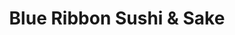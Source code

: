 ---
layout: place
title: "Blue Ribbon Sushi & Sake"
permalink: /new-york/new-york/blue-ribbon-sushi-sake.html
stateAbbr: NY
stateName: New York
cityName: New York
seo:
  name: "Blue Ribbon Sushi & Sake"
  type: Restaurant
  links: https://www.blueribbonsushiandsake.com/
description: "Looking for sushi in New York, New York? Check out Blue Ribbon Sushi & Sake for a delightful Japanese dining experience. Enjoy a variety of sushi and other d..."
place_id: ChIJkSzaOlZZwokRyqFI9Uj1brc
photos:
  - name: >-
      places/ChIJkSzaOlZZwokRyqFI9Uj1brc/photos/AeeoHcJUekQYFkxbreuN3Nml7kLctxx5UadYRj2ZCsFLg5F0UIPi5kz8HxQOa0ug4dZRZLBqPnHXaaEBGnXLPY0RKM2qHHL9qSAn7IbHxOAAVJbvxsoOfVln1yYmB2S4Raj07NXsDmu4gc_jhO3mM2Mw2yDZ9kPK0ZxHOdgpLcEKmgltq9F_4KVCO7J9Vl-m5iGjrfImnoPtFplYcTp-UPDPnxZU5kYfxCVPxFawEpa2sxJBdqyfkf1zbr-IY51CYcWrd1Lsb_IKuXHKh4X15fCeExnINsnQDmD-4tKlaWBpZlcoXA
    widthPx: 480
    heightPx: 640
    authorAttributions:
      - displayName: Blue Ribbon Sushi & Sake
        uri: https://maps.google.com/maps/contrib/103869381095321437961
        photoUri: >-
          https://lh3.googleusercontent.com/a/ACg8ocIvUDlNbCgoE8WBkze7LW1XXhaKJ2qjRTgK_6JesxlxGf54WA=s100-p-k-no-mo
    flagContentUri: >-
      https://www.google.com/local/imagery/report/?cb_client=maps_api_places.places_api&image_key=!1e10!2sAF1QipMNKTDtRc49iviQzOOXHuRQScl_YL7oMyE5AV1h&hl=en-US
    googleMapsUri: >-
      https://www.google.com/maps/place//data=!3m4!1e2!3m2!1sAF1QipMNKTDtRc49iviQzOOXHuRQScl_YL7oMyE5AV1h!2e10!4m2!3m1!1s0x89c259563ada2c91:0xb76ef548f548a1ca
  - name: >-
      places/ChIJkSzaOlZZwokRyqFI9Uj1brc/photos/AeeoHcJRiPLbUede15_dh-ERubJpsYjfIySJXMIFWrrinkQn8YPLBsevQYUS0cNMcvbSAIsmWnJfAAVAP1J6q0Qo7872yJjsJrjcJjsgPm2RODT9sdw4BjeGaBunj970d6HahlXVjHXwblc04ItKmSk-4EIp0d3BedLu6f7UuggQMK1rcpF9pE4ZVvVXc5jJcXznHw2nYe0Ctlb843_zba0AE1_lG9KFCc9x5f2rZI5WFntpxDhxmPGiJnK530PwiFNNK-HRDRKPC3jfIHb-PHfbRf0cneiw6RetzAbPvKC8b7og-NKrVOognDzkqoKmPNk3LnNwJARQL-4h33Q7p4abP-uFWnMs5fNH7zCm24ZsFJheYTT7tDUu2_gspipad2wFo71TQ6_bQGtCVIjPicFNzSuLKVegDZceCnBA3rXu7kDGdQo
    widthPx: 4032
    heightPx: 3024
    authorAttributions:
      - displayName: Alexis Cat
        uri: https://maps.google.com/maps/contrib/118246684253616424856
        photoUri: >-
          https://lh3.googleusercontent.com/a-/ALV-UjWaCm-dmp7ArvmSRrlbKOvXqnKO1nV-SPvd-e36jolJOQ_pgyM9sQ=s100-p-k-no-mo
    flagContentUri: >-
      https://www.google.com/local/imagery/report/?cb_client=maps_api_places.places_api&image_key=!1e10!2sCIHM0ogKEICAgIDF34LtzgE&hl=en-US
    googleMapsUri: >-
      https://www.google.com/maps/place//data=!3m4!1e2!3m2!1sCIHM0ogKEICAgIDF34LtzgE!2e10!4m2!3m1!1s0x89c259563ada2c91:0xb76ef548f548a1ca
  - name: >-
      places/ChIJkSzaOlZZwokRyqFI9Uj1brc/photos/AeeoHcLPT2f7t0KiCvm-HJ2eguHXKjZVQu_tQeUMQSMzspEcOKQogITbc2PoJjUMC1saaUFd0wUS_AA3_9-0Xs3hsDmW049l_G-PmeS4plfZvkSIS7DQmt38CMEkpD-8q1IR215GSmg9nijpK2F1RmyOttm-S2n87sfVcCGBmW_tkiX3H9cBpKKw2nCa2EwMs8YBUYt8_TJV7eZm752Lnom_HoRyxumhQpOai_g7zC9eFbNziJzliuwtIUZOKQRkCZi6nud_Qfpg7OqFq0jn5pCdMrVXF9zlwER9IAKj1roWyj3PNLTwEe9AxJQVoY4W8y9wHncXi1XcOZmtBiumRWyOYUSe7acZfCFGmAP33Lol0bMgwSWvVn7sALLjKUK3fVyt8-6Iv0uAV8RcAJ3wU0e6SLlRYGZ857J0PHyiSQLF6MEbAg
    widthPx: 1440
    heightPx: 1085
    authorAttributions:
      - displayName: Ee Tay
        uri: https://maps.google.com/maps/contrib/105290436463817976767
        photoUri: >-
          https://lh3.googleusercontent.com/a-/ALV-UjXokyoQBGfP4-G3_f1MYlB4p0sZUSWYXHaOsX5vZAMWi3UZuquJ=s100-p-k-no-mo
    flagContentUri: >-
      https://www.google.com/local/imagery/report/?cb_client=maps_api_places.places_api&image_key=!1e10!2sCIHM0ogKEICAgICTi5jkBg&hl=en-US
    googleMapsUri: >-
      https://www.google.com/maps/place//data=!3m4!1e2!3m2!1sCIHM0ogKEICAgICTi5jkBg!2e10!4m2!3m1!1s0x89c259563ada2c91:0xb76ef548f548a1ca
  - name: >-
      places/ChIJkSzaOlZZwokRyqFI9Uj1brc/photos/AeeoHcKxzBlJVlZTfg8afG9uYOcC5RiccwC5RIuPlAryHVhipXXcHXOjV1cx4nNys2JyfJJLzyJ7ksDqn3ltuN5Z1-NufdfwPuZz_2kI-9F16Bi7JBYIYkoBa2E2cfEXXuRVWpX4Of5JFtiaeV-t0uvuPN-t3TpC3nsxR4R2vWgu91SfVhat6o7CI976E-HdJ-uSKSzvOUqwlS48vvQkhiaTVau4ktiNW9iASqHXQ23y3j5UQ4As1lFWQCmp0CbcgbD2kvroI7Bu4_3AOVIZovvtL1KnrUr0ByFgNsDAnBFHyOxhj_3unBKf_z6L-pSVWLkXtt4ATYfce5vdKw40PpoE1jtlIStVWj7mBeZNWSkZeldnXXs7XORUpFrkUOSwDDISt78dAX5v8h1u7kaMQwy3LlVoKj17SmBcvDzkhtbxYm_y5oo
    widthPx: 4032
    heightPx: 3024
    authorAttributions:
      - displayName: Seema Sheth
        uri: https://maps.google.com/maps/contrib/109602875136286232125
        photoUri: >-
          https://lh3.googleusercontent.com/a-/ALV-UjU9pxrcwqbib3reMRsYsY7isT3GTqGBh_kBNWRsAWMMMd2F7srC=s100-p-k-no-mo
    flagContentUri: >-
      https://www.google.com/local/imagery/report/?cb_client=maps_api_places.places_api&image_key=!1e10!2sCIHM0ogKEICAgICTzJLRxwE&hl=en-US
    googleMapsUri: >-
      https://www.google.com/maps/place//data=!3m4!1e2!3m2!1sCIHM0ogKEICAgICTzJLRxwE!2e10!4m2!3m1!1s0x89c259563ada2c91:0xb76ef548f548a1ca
  - name: >-
      places/ChIJkSzaOlZZwokRyqFI9Uj1brc/photos/AeeoHcJurJKOZ5c-65ZH03mpHxvQ9QYODZhGBuBysWUn7_GDRdlC3xr3f6kKlQBdQ5VcsQ3BY-TABUhQgtDwteTn07ubieDVsmOyTXtJwBK_Ft-ZtFY9SzYaQJCJNksHJjMc2o1f8e-KCs1LNqHzRGd-WQ4Tp1pOLmn7VgVFRjHrOwqJzzTwQnXODQufqN5lbX-ikutTvxk5bSe4ADefxS77qMxz1x76crM6fVkhWQBDjNwbWcFEMAqIg6l9Mrf8DkvCkAa7qUAyx7jDzLPekqdAasgKuDnV0da3WDZjsaR2XKbMJHE8W6zCw_L0lPbpm-Sg_937Zbp3VQ3RLtIuAL3DdBidhk4JCMlYSklNyR0awoSUYVORyeqcb_NbyEGcc9RuSZWIVelvC2rsoalGNtN78dIJ0PkM8DhpHa1FM5nrq0Xm36Ng
    widthPx: 1440
    heightPx: 1085
    authorAttributions:
      - displayName: Ee Tay
        uri: https://maps.google.com/maps/contrib/105290436463817976767
        photoUri: >-
          https://lh3.googleusercontent.com/a-/ALV-UjXokyoQBGfP4-G3_f1MYlB4p0sZUSWYXHaOsX5vZAMWi3UZuquJ=s100-p-k-no-mo
    flagContentUri: >-
      https://www.google.com/local/imagery/report/?cb_client=maps_api_places.places_api&image_key=!1e10!2sCIHM0ogKEICAgICTi5jkugE&hl=en-US
    googleMapsUri: >-
      https://www.google.com/maps/place//data=!3m4!1e2!3m2!1sCIHM0ogKEICAgICTi5jkugE!2e10!4m2!3m1!1s0x89c259563ada2c91:0xb76ef548f548a1ca
  - name: >-
      places/ChIJkSzaOlZZwokRyqFI9Uj1brc/photos/AeeoHcI8Yh-yAF_qgzFKYaw-2fXe30otXdEv_PKuhhK03AKOj1TKsNrbGizkYJWfhqU4tceDfo_pF0-SrETfmksdHPdmrqByOEQEE7OhaQNFVgW39cGDYpLS4D00ERfv9DUdyoOf1LI_DqAvo_GkP0ECAGhBQE7wkjqx7v0rOiuzidlbsgGHPSwC77fAInrzHH821IGdIDXFUBQ1cQZ_6BpW5-10T9YP7leLbd3MXXescchpWPVFN07prHJ89l-ee8-VmudHn4_3lZ-VftaTlBpcTz5KXzA6KRFwcJzr8d3ui4-sTiFeORc_NsIxg8S8NSGsh5cIEH7NbzgwlI3BDLUtcuuqO2IAMiJIwIy8XDaq0EVNks1wZ7TmwpLNutyyjAHjVvOSpR_H-pPpTzA_uQgeW3RZ-e-OJPMz6_jU_VZ4LiU4sYot
    widthPx: 3024
    heightPx: 4032
    authorAttributions:
      - displayName: Wuttichai Kailum
        uri: https://maps.google.com/maps/contrib/105895146313287772912
        photoUri: >-
          https://lh3.googleusercontent.com/a-/ALV-UjXFRfeuHHbM6WOitwn7QbEHG6MVKZVhcFtUEtf8mZJ_bJaV0Q-0=s100-p-k-no-mo
    flagContentUri: >-
      https://www.google.com/local/imagery/report/?cb_client=maps_api_places.places_api&image_key=!1e10!2sCIHM0ogKEICAgIDdmr7qjwE&hl=en-US
    googleMapsUri: >-
      https://www.google.com/maps/place//data=!3m4!1e2!3m2!1sCIHM0ogKEICAgIDdmr7qjwE!2e10!4m2!3m1!1s0x89c259563ada2c91:0xb76ef548f548a1ca
  - name: >-
      places/ChIJkSzaOlZZwokRyqFI9Uj1brc/photos/AeeoHcJLIhKxVsviJlvXQN1Z3iAxkGvkYcLZpryPm1rTIYCRJCdQ7SlzOkKQHAQFWFZmYzHu7KNPxN7kd6Gu4iPCTXLv6jrg1KwyWJ8IxJKpwyyM3gdreqsqHFLSdD6cXxT-Qd2jdLrYfklLuGPtweTkfjhwDbnhl8kWn4j8F8QvEV7H6lpfeVPQ0lB-zn2Rpe7lEjQpEzh14IlQxo0REgi71b-bYifGUjWbfj2j1JPj8GkhnHpEVkeNMNeQQo3inNciXYnONgTUXT1_myr1xh3x-ddiD_-5EV9yxFyq8qcAO1-vKZPMjjwdOkOmYLNHezHM2XHjxJ7q8qmze6pa2_cV_bNZtHhlQDjhS-n4r3fhBpxH7kE9YvIYWZuqNg46EUdvgLuOejmqcGEhUPt4dMZDDJ9Gl5gzmFC-Y-DO7yydEUzUOg
    widthPx: 3024
    heightPx: 4032
    authorAttributions:
      - displayName: Wuttichai Kailum
        uri: https://maps.google.com/maps/contrib/105895146313287772912
        photoUri: >-
          https://lh3.googleusercontent.com/a-/ALV-UjXFRfeuHHbM6WOitwn7QbEHG6MVKZVhcFtUEtf8mZJ_bJaV0Q-0=s100-p-k-no-mo
    flagContentUri: >-
      https://www.google.com/local/imagery/report/?cb_client=maps_api_places.places_api&image_key=!1e10!2sCIHM0ogKEICAgIDdmt6vHw&hl=en-US
    googleMapsUri: >-
      https://www.google.com/maps/place//data=!3m4!1e2!3m2!1sCIHM0ogKEICAgIDdmt6vHw!2e10!4m2!3m1!1s0x89c259563ada2c91:0xb76ef548f548a1ca
  - name: >-
      places/ChIJkSzaOlZZwokRyqFI9Uj1brc/photos/AeeoHcJ7zPo5LyhCC6zCJ1Cj-ev9VU4PVrtTbfehcbsIE7G0_oKiPqr1Z7gsyZaGkKY3T5uYcJXjj-hunMU1liyzHEdVo6qLqcHV4-9fiUbfTqN-KKiW1dLmOVcJQxJrhDMcHoUy8WFjr-xOA4C7kuEFoPWjusBAuiLl21dagUbPS_zTclNh5pYUeEQD4FLs_eyDjGa47ezeqrIX7b6lXBOjYGCj4Xwp0mJW10WKpqrMznTyPVkmk1nxZKMoZf1_4p_9nw0w0-eCiYkmVjuUWjbMZIt_dJIeTn05Rp0xWHUWUjz3oQwLt5j1R8qTUPNdVJ6SSnaB-FADtnDCTu4TrcuSCdGYoINc7U1ZvKI9x8esy_oiup0qW_ZmHdumYkD3L6o3oSdg2zrNUpQ4dAbdxsJ6kLCVSUisVAr2whCUrV_gaZr6Fw
    widthPx: 1440
    heightPx: 1085
    authorAttributions:
      - displayName: Ee Tay
        uri: https://maps.google.com/maps/contrib/105290436463817976767
        photoUri: >-
          https://lh3.googleusercontent.com/a-/ALV-UjXokyoQBGfP4-G3_f1MYlB4p0sZUSWYXHaOsX5vZAMWi3UZuquJ=s100-p-k-no-mo
    flagContentUri: >-
      https://www.google.com/local/imagery/report/?cb_client=maps_api_places.places_api&image_key=!1e10!2sCIHM0ogKEICAgICTi5jkOg&hl=en-US
    googleMapsUri: >-
      https://www.google.com/maps/place//data=!3m4!1e2!3m2!1sCIHM0ogKEICAgICTi5jkOg!2e10!4m2!3m1!1s0x89c259563ada2c91:0xb76ef548f548a1ca
  - name: >-
      places/ChIJkSzaOlZZwokRyqFI9Uj1brc/photos/AeeoHcKZrManLLtfRLkJBFPbg8JP8RWOibraauvF-wrpK3xAEAff-m4acyF1MLo3oMX6m0NmPGGZZ3JT69icaZDGBxZfPhLf_k45gAxA2IrCJrDlcqyCZQcT7FaxGoB1xO2BhF581g4nU8dCB3YCx0EWVw5L6Tu7MmT6dpqWB0Hei5Om1QPqpr6WCd3y_sHCQHOlyK_130X4VX0Yyya_JJnRaSsLu89TbfH8ViCuLNxJRolklHOmL_oL518KpPwbP8GQ2VVcoGtiexL9qMld-u8A7xd07bYir8A9V-5Du8YyYev1lrPpka5okgM-VztxPTp2Alx5Jnm9feOKAit3OrmBLuJBVEEKdhf-dUnnJ5ybVPcwcADx3dezR1DkoNNwtI4uX08cPJK57DE9FI-qJXKQ5e1hwZ1ooa9VlpiF0biJR1i8T9qO
    widthPx: 4032
    heightPx: 3024
    authorAttributions:
      - displayName: Nic Garcia
        uri: https://maps.google.com/maps/contrib/105601992699102170460
        photoUri: >-
          https://lh3.googleusercontent.com/a-/ALV-UjXcSq9plx4YrTqFmwFSTa3n-mJMSwp9TW62hId8Y2MnmIp4kFxo=s100-p-k-no-mo
    flagContentUri: >-
      https://www.google.com/local/imagery/report/?cb_client=maps_api_places.places_api&image_key=!1e10!2sCIHM0ogKEICAgMCAlJvk8QE&hl=en-US
    googleMapsUri: >-
      https://www.google.com/maps/place//data=!3m4!1e2!3m2!1sCIHM0ogKEICAgMCAlJvk8QE!2e10!4m2!3m1!1s0x89c259563ada2c91:0xb76ef548f548a1ca
  - name: >-
      places/ChIJkSzaOlZZwokRyqFI9Uj1brc/photos/AeeoHcI_zgillAECtJb_50Hdd42BpGJZsYysFfr7d06n9axppgqBuYrpAvmIjk-YMWBizk-mfCUjKFOX1BUQy2Un1uyk-yTuTJ0V2V7EOhHne1T5ntceEfG1fFvnlj1KiJFkJsC_TDnb9515l7UojNGbNbQZN7wX5GYtbzAv2_k2fPLQpiJ6WflMHRAMTtTBLBras9spGoOXvQ_LYVXQlw_cTk3cn1e8ah5grBdbLsxBDbQfl_geM_J-emhnA9TBK2na-i0psNscVRrKVRRidQgZEQnilhhi_HyrcgOfu8eG211ia__uUoWDwuHZHIC5R9nD1U1aIqDZyFtV1w3Kz-Zc4BWWMtWJRuFXkmcRxaebj1Yn4jPUucrzpuh7GgssOcPUTLvk3Yr0AzUHom31fGdiC2sbY312DJBPRYGESyB_vttdd8vN
    widthPx: 1440
    heightPx: 1085
    authorAttributions:
      - displayName: Ee Tay
        uri: https://maps.google.com/maps/contrib/105290436463817976767
        photoUri: >-
          https://lh3.googleusercontent.com/a-/ALV-UjXokyoQBGfP4-G3_f1MYlB4p0sZUSWYXHaOsX5vZAMWi3UZuquJ=s100-p-k-no-mo
    flagContentUri: >-
      https://www.google.com/local/imagery/report/?cb_client=maps_api_places.places_api&image_key=!1e10!2sCIHM0ogKEICAgICTi5jkpgE&hl=en-US
    googleMapsUri: >-
      https://www.google.com/maps/place//data=!3m4!1e2!3m2!1sCIHM0ogKEICAgICTi5jkpgE!2e10!4m2!3m1!1s0x89c259563ada2c91:0xb76ef548f548a1ca
address: 34 Downing St, New York, NY 10014, USA
street: 34 Downing St
city: New York
state: NY
zip: '10014'
country: USA
neighborhood: null
latitude: '40.729127'
longitude: '-74.003960'
accessibility_options:
  wheelchairAccessibleParking: false
business_status: OPERATIONAL
name: Blue Ribbon Sushi & Sake
google_maps_links:
  directionsUri: >-
    https://www.google.com/maps/dir//''/data=!4m7!4m6!1m1!4e2!1m2!1m1!1s0x89c259563ada2c91:0xb76ef548f548a1ca!3e0
  placeUri: https://maps.google.com/?cid=13217771650080612810
  writeAReviewUri: >-
    https://www.google.com/maps/place//data=!4m3!3m2!1s0x89c259563ada2c91:0xb76ef548f548a1ca!12e1
  reviewsUri: >-
    https://www.google.com/maps/place//data=!4m4!3m3!1s0x89c259563ada2c91:0xb76ef548f548a1ca!9m1!1b1
  photosUri: >-
    https://www.google.com/maps/place//data=!4m3!3m2!1s0x89c259563ada2c91:0xb76ef548f548a1ca!10e5
primary_type: Sushi Restaurant
opening_hours:
  regular: null
  current: null
secondary_opening_hours:
  regular:
    weekdayDescriptions: null
    type: null
  current:
    weekdayDescriptions: null
    type: null
phone: (212) 691-0404
price_level: null
price_range: $100 &ndash; & up
rating: '4.9'
rating_count: 53
website: https://www.blueribbonsushiandsake.com/
reviews:
  - name: >-
      places/ChIJkSzaOlZZwokRyqFI9Uj1brc/reviews/ChZDSUhNMG9nS0VJQ0FnSUQ5bE0tSERREAE
    relativePublishTimeDescription: a year ago
    rating: 5
    text:
      text: >-
        Ueki, nestled in the West Village, has become my favorite omakase
        experience in New York. The subdued ambiance with its dim lighting
        creates an understated, intimate setting, making it suitable for a
        casual yet subtly high-end dining experience.


        There are 12-seats. I believe 8 around the bar. The chefs and Jack are
        all very friendly and provide excellent service, a friendly smile
        always, and fun experience. letting you enjoy the atmosphere, food, and
        experiennce while providing you with any knowledge you require. Not much
        to be added here!


        Moving on to the food - it's consistently delicious and yet constantly
        improving. The sushi assortment is skillfully prepared, showcasing a
        reliable standard of freshness. Each dish is thoughtfully executed with
        its unique differences in the sushi's composition and flavors. I think
        there was a light plum sauce on one I enjoyed and one topped with oats I
        believe that was delightful.


        If you fancy a drink, highly recommend to pair with the Blue Ribbon sake
        selections! Guaranteed a good time.


        5/5!
      languageCode: en
    originalText:
      text: >-
        Ueki, nestled in the West Village, has become my favorite omakase
        experience in New York. The subdued ambiance with its dim lighting
        creates an understated, intimate setting, making it suitable for a
        casual yet subtly high-end dining experience.


        There are 12-seats. I believe 8 around the bar. The chefs and Jack are
        all very friendly and provide excellent service, a friendly smile
        always, and fun experience. letting you enjoy the atmosphere, food, and
        experiennce while providing you with any knowledge you require. Not much
        to be added here!


        Moving on to the food - it's consistently delicious and yet constantly
        improving. The sushi assortment is skillfully prepared, showcasing a
        reliable standard of freshness. Each dish is thoughtfully executed with
        its unique differences in the sushi's composition and flavors. I think
        there was a light plum sauce on one I enjoyed and one topped with oats I
        believe that was delightful.


        If you fancy a drink, highly recommend to pair with the Blue Ribbon sake
        selections! Guaranteed a good time.


        5/5!
      languageCode: en
    authorAttribution:
      displayName: David Hsiao (DH)
      uri: https://www.google.com/maps/contrib/113237162942636516763/reviews
      photoUri: >-
        https://lh3.googleusercontent.com/a-/ALV-UjXd65P89-QaJV_0slIGv18g20wl6vY3KB83X2fTnC5gZm6Jp5Xs=s128-c0x00000000-cc-rp-mo
    publishTime: '2024-03-13T15:34:16.636597Z'
    flagContentUri: >-
      https://www.google.com/local/review/rap/report?postId=ChZDSUhNMG9nS0VJQ0FnSUQ5bE0tSERREAE&d=17924085&t=1
    googleMapsUri: >-
      https://www.google.com/maps/reviews/data=!4m6!14m5!1m4!2m3!1sChZDSUhNMG9nS0VJQ0FnSUQ5bE0tSERREAE!2m1!1s0x89c259563ada2c91:0xb76ef548f548a1ca
  - name: >-
      places/ChIJkSzaOlZZwokRyqFI9Uj1brc/reviews/ChZDSUhNMG9nS0VJQ0FnSUNUaTVqa0dnEAE
    relativePublishTimeDescription: 10 months ago
    rating: 5
    text:
      text: >-
        The omakase was fresh and delicious, the chef’s menu was creative and
        inventive. We really had a great time there. The host was very
        knowledgeable and was able to explain the origin of each dish. We’ve
        been there twice already and the menu is seasonal. Highly recommend!
      languageCode: en
    originalText:
      text: >-
        The omakase was fresh and delicious, the chef’s menu was creative and
        inventive. We really had a great time there. The host was very
        knowledgeable and was able to explain the origin of each dish. We’ve
        been there twice already and the menu is seasonal. Highly recommend!
      languageCode: en
    authorAttribution:
      displayName: Ee Tay
      uri: https://www.google.com/maps/contrib/105290436463817976767/reviews
      photoUri: >-
        https://lh3.googleusercontent.com/a-/ALV-UjXokyoQBGfP4-G3_f1MYlB4p0sZUSWYXHaOsX5vZAMWi3UZuquJ=s128-c0x00000000-cc-rp-mo
    publishTime: '2024-05-19T03:24:26.367731Z'
    flagContentUri: >-
      https://www.google.com/local/review/rap/report?postId=ChZDSUhNMG9nS0VJQ0FnSUNUaTVqa0dnEAE&d=17924085&t=1
    googleMapsUri: >-
      https://www.google.com/maps/reviews/data=!4m6!14m5!1m4!2m3!1sChZDSUhNMG9nS0VJQ0FnSUNUaTVqa0dnEAE!2m1!1s0x89c259563ada2c91:0xb76ef548f548a1ca
  - name: >-
      places/ChIJkSzaOlZZwokRyqFI9Uj1brc/reviews/ChdDSUhNMG9nS0VJQ0FnSUNUekpMUnV3RRAB
    relativePublishTimeDescription: 11 months ago
    rating: 5
    text:
      text: >-
        Amazing new spot in the west village for omakase! The food was
        delicious, the staff was kind and the service was great.  I loved how
        excited the staff was to tell the story of each dish, it was clear how
        much love and attention went into every detail, from the menu to the
        decor…perfect. I highly recommend a visit and looking forward to going
        back soon!
      languageCode: en
    originalText:
      text: >-
        Amazing new spot in the west village for omakase! The food was
        delicious, the staff was kind and the service was great.  I loved how
        excited the staff was to tell the story of each dish, it was clear how
        much love and attention went into every detail, from the menu to the
        decor…perfect. I highly recommend a visit and looking forward to going
        back soon!
      languageCode: en
    authorAttribution:
      displayName: Seema Sheth
      uri: https://www.google.com/maps/contrib/109602875136286232125/reviews
      photoUri: >-
        https://lh3.googleusercontent.com/a-/ALV-UjU9pxrcwqbib3reMRsYsY7isT3GTqGBh_kBNWRsAWMMMd2F7srC=s128-c0x00000000-cc-rp-mo
    publishTime: '2024-05-11T20:09:52.595644Z'
    flagContentUri: >-
      https://www.google.com/local/review/rap/report?postId=ChdDSUhNMG9nS0VJQ0FnSUNUekpMUnV3RRAB&d=17924085&t=1
    googleMapsUri: >-
      https://www.google.com/maps/reviews/data=!4m6!14m5!1m4!2m3!1sChdDSUhNMG9nS0VJQ0FnSUNUekpMUnV3RRAB!2m1!1s0x89c259563ada2c91:0xb76ef548f548a1ca
  - name: >-
      places/ChIJkSzaOlZZwokRyqFI9Uj1brc/reviews/ChdDSUhNMG9nS0VJQ0FnSUNUaS15dzlBRRAB
    relativePublishTimeDescription: 10 months ago
    rating: 5
    text:
      text: >-
        I've been to Ueki twice now: once when they first opened in January 2023
        and just last week. This is not only the best omakase in NYC, but
        another impressive addition to the Blue Ribbon repertoire. The super
        intimate setting is great for a date night if sitting at a booth, but I
        also enjoyed a fun experience sitting at the bar with a small group of
        friends and engaging with the chefs as they prepared eighteen courses
        over two and a half hours. Both dining experiences included my favorite
        sashimis (lots of tunas, toro, shrimp!) tempuras, and soups, with
        interesting flavor combinations and luxurious quality food. The maître
        d', Jack, keeps the pace of dinner moving along. He ensured that we knew
        important details about each dish and answered questions with
        effervescence and memorable stories! If you are an experienced omakase
        you will revel in the quality of the food, but if you've never tried an
        omakase, this is SUCH a great way to try it. 10/10 highly recommend.
      languageCode: en
    originalText:
      text: >-
        I've been to Ueki twice now: once when they first opened in January 2023
        and just last week. This is not only the best omakase in NYC, but
        another impressive addition to the Blue Ribbon repertoire. The super
        intimate setting is great for a date night if sitting at a booth, but I
        also enjoyed a fun experience sitting at the bar with a small group of
        friends and engaging with the chefs as they prepared eighteen courses
        over two and a half hours. Both dining experiences included my favorite
        sashimis (lots of tunas, toro, shrimp!) tempuras, and soups, with
        interesting flavor combinations and luxurious quality food. The maître
        d', Jack, keeps the pace of dinner moving along. He ensured that we knew
        important details about each dish and answered questions with
        effervescence and memorable stories! If you are an experienced omakase
        you will revel in the quality of the food, but if you've never tried an
        omakase, this is SUCH a great way to try it. 10/10 highly recommend.
      languageCode: en
    authorAttribution:
      displayName: Heather Rippeteau
      uri: https://www.google.com/maps/contrib/106395244660481310195/reviews
      photoUri: >-
        https://lh3.googleusercontent.com/a-/ALV-UjUKShtj1rm7KMlKnVI6kdmDJ45HcWT2AmaYOA0kWzgKZbuFTco=s128-c0x00000000-cc-rp-mo
    publishTime: '2024-05-19T03:39:14.337881Z'
    flagContentUri: >-
      https://www.google.com/local/review/rap/report?postId=ChdDSUhNMG9nS0VJQ0FnSUNUaS15dzlBRRAB&d=17924085&t=1
    googleMapsUri: >-
      https://www.google.com/maps/reviews/data=!4m6!14m5!1m4!2m3!1sChdDSUhNMG9nS0VJQ0FnSUNUaS15dzlBRRAB!2m1!1s0x89c259563ada2c91:0xb76ef548f548a1ca
  - name: >-
      places/ChIJkSzaOlZZwokRyqFI9Uj1brc/reviews/ChZDSUhNMG9nS0VJQ0FnSURGMzRMdE5nEAE
    relativePublishTimeDescription: a year ago
    rating: 5
    text:
      text: >-
        Have been to many omakase restaurants and I have to say every course and
        flavor I was served at this location was not only unique but delicious!
        10/10 recommend. I also loved that not only did I receive high end food
        and service but the intimate atmosphere was a new and perfected feel for
        food of this caliber.
      languageCode: en
    originalText:
      text: >-
        Have been to many omakase restaurants and I have to say every course and
        flavor I was served at this location was not only unique but delicious!
        10/10 recommend. I also loved that not only did I receive high end food
        and service but the intimate atmosphere was a new and perfected feel for
        food of this caliber.
      languageCode: en
    authorAttribution:
      displayName: Alexis Cat
      uri: https://www.google.com/maps/contrib/118246684253616424856/reviews
      photoUri: >-
        https://lh3.googleusercontent.com/a-/ALV-UjWaCm-dmp7ArvmSRrlbKOvXqnKO1nV-SPvd-e36jolJOQ_pgyM9sQ=s128-c0x00000000-cc-rp-mo-ba2
    publishTime: '2023-11-12T04:29:42.806249Z'
    flagContentUri: >-
      https://www.google.com/local/review/rap/report?postId=ChZDSUhNMG9nS0VJQ0FnSURGMzRMdE5nEAE&d=17924085&t=1
    googleMapsUri: >-
      https://www.google.com/maps/reviews/data=!4m6!14m5!1m4!2m3!1sChZDSUhNMG9nS0VJQ0FnSURGMzRMdE5nEAE!2m1!1s0x89c259563ada2c91:0xb76ef548f548a1ca
parking_options: null
payment_options:
  acceptsCreditCards: true
  acceptsDebitCards: true
  acceptsCashOnly: false
  acceptsNfc: true
allow_dogs: null
curbside_pickup: null
delivery: true
dine_in: true
good_for_children: false
good_for_groups: null
good_for_sports: false
live_music: false
menu_for_children: false
outdoor_seating: false
reservable: true
restroom: true
serves_beer: true
serves_breakfast: null
serves_brunch: null
serves_cocktails: true
serves_coffee: null
serves_dinner: true
serves_dessert: true
serves_lunch: null
serves_vegetarian_food: null
serves_wine: true
takeout: null
summary: null

---